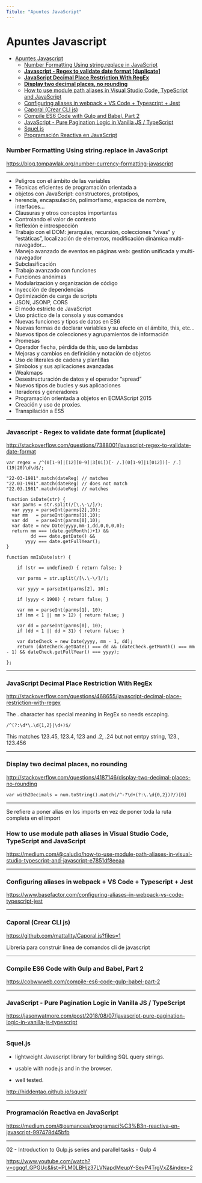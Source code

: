 ```yaml
---
Titulo: "Apuntes JavaScript"
---
```


# Apuntes Javascript

- [Apuntes Javascript](#apuntes-javascript)
    - [Number Formatting Using string.replace in JavaScript](#number-formatting-using-stringreplace-in-javascript)
    - [**Javascript - Regex to validate date format [duplicate]**](#javascript---regex-to-validate-date-format-duplicate)
    - [**JavaScript Decimal Place Restriction With RegEx**](#javascript-decimal-place-restriction-with-regex)
    - [**Display two decimal places, no rounding**](#display-two-decimal-places-no-rounding)
    - [How to use module path aliases in Visual Studio Code, TypeScript and JavaScript](#how-to-use-module-path-aliases-in-visual-studio-code-typescript-and-javascript)
    - [Configuring aliases in webpack + VS Code + Typescript + Jest](#configuring-aliases-in-webpack--vs-code--typescript--jest)
    - [Caporal (Crear CLI js)](#caporal-crear-cli-js)
    - [Compile ES6 Code with Gulp and Babel, Part 2](#compile-es6-code-with-gulp-and-babel-part-2)
    - [JavaScript - Pure Pagination Logic in Vanilla JS / TypeScript](#javascript---pure-pagination-logic-in-vanilla-js--typescript)
    - [Squel.js](#squeljs)
    - [Programación Reactiva en JavaScript](#programación-reactiva-en-javascript)

### Number Formatting Using string.replace in JavaScript

https://blog.tompawlak.org/number-currency-formatting-javascript

___

- Peligros con el ámbito de las variables
- Técnicas eficientes de programación orientada a        
- objetos con JavaScript: constructores, prototipos,     
- herencia, encapsulación, polimorfismo, espacios de nombre, interfaces...
- Clausuras y otros conceptos importantes
- Controlando el valor de contexto
- Reflexión e introspección
- Trabajo con el DOM: jerarquías, recursión, colecciones “vivas” y “estáticas”, localización de       elementos, modificación dinámica multi-navegador…
- Manejo avanzado de eventos en páginas web: gestión unificada y multi-navegador
- Subclasificación
- Trabajo avanzado con funciones
- Funciones anónimas
-  Modularización y organización de código
-  Inyección de dependencias
-  Optimización de carga de scripts
-  JSON, JSONP, CORS
-  El modo estricto de JavaScript
-  Uso práctico de la consola y sus comandos
-  Nuevas funciones y tipos de datos en ES6
-  Nuevas formas de declarar variables y su efecto en el    ámbito, this, etc…
-  Nuevos tipos de colecciones y agrupamientos de           información
- Promesas
- Operador flecha, pérdida de this, uso de lambdas
- Mejoras y cambios en definición y notación de objetos
-  Uso de literales de cadena y plantillas
-  Símbolos y sus aplicaciones avanzadas
-  Weakmaps
-  Desestructuración de datos y el operador “spread”
- Nuevos tipos de bucles y sus aplicaciones
- Iteradores y generadores
-  Programación orientada a objetos en ECMAScript 2015
-  Creación y uso de proxies.
-  Transpilación a ES5

___

### **Javascript - Regex to validate date format [duplicate]**

http://stackoverflow.com/questions/7388001/javascript-regex-to-validate-date-format

~~~
var regex = /^(0[1-9]|[12][0-9]|3[01])[- /.](0[1-9]|1[012])[- /.](19|20)\d\d$/;

"22-03-1981".match(dateReg) // matches
"22.03-1981".match(dateReg) // does not match
"22.03.1981".match(dateReg) // matches
~~~

~~~
function isDate(str) {    
  var parms = str.split(/[\.\-\/]/);
  var yyyy = parseInt(parms[2],10);
  var mm   = parseInt(parms[1],10);
  var dd   = parseInt(parms[0],10);
  var date = new Date(yyyy,mm-1,dd,0,0,0,0);
  return mm === (date.getMonth()+1) && 
         dd === date.getDate() && 
       yyyy === date.getFullYear();
}
~~~

~~~
function mmIsDate(str) {

    if (str == undefined) { return false; }

    var parms = str.split(/[\.\-\/]/);

    var yyyy = parseInt(parms[2], 10);

    if (yyyy < 1900) { return false; }

    var mm = parseInt(parms[1], 10);
    if (mm < 1 || mm > 12) { return false; }

    var dd = parseInt(parms[0], 10);
    if (dd < 1 || dd > 31) { return false; }

    var dateCheck = new Date(yyyy, mm - 1, dd);
    return (dateCheck.getDate() === dd && (dateCheck.getMonth() === mm - 1) && dateCheck.getFullYear() === yyyy);

};
~~~

___

### **JavaScript Decimal Place Restriction With RegEx**

http://stackoverflow.com/questions/468655/javascript-decimal-place-restriction-with-regex


The . character has special meaning in RegEx so needs escaping.

~~~
/^(?:\d*\.\d{1,2}|\d+)$/
~~~

This matches 123.45, 123.4, 123 and .2, .24 but not emtpy string, 123., 123.456


___

### **Display two decimal places, no rounding**

http://stackoverflow.com/questions/4187146/display-two-decimal-places-no-rounding

~~~
var with2Decimals = num.toString().match(/^-?\d+(?:\.\d{0,2})?/)[0]
~~~

___

Se refiere a poner alias en los imports en vez de poner toda la ruta completa en el import

### How to use module path aliases in Visual Studio Code, TypeScript and JavaScript

https://medium.com/@caludio/how-to-use-module-path-aliases-in-visual-studio-typescript-and-javascript-e7851df8eeaa

___

### Configuring aliases in webpack + VS Code + Typescript + Jest

https://www.basefactor.com/configuring-aliases-in-webpack-vs-code-typescript-jest

___

### Caporal (Crear CLI js)

https://github.com/mattallty/Caporal.js?files=1

Libreria para construir linea de comandos cli de javascript

___

### Compile ES6 Code with Gulp and Babel, Part 2

https://cobwwweb.com/compile-es6-code-gulp-babel-part-2

___

### JavaScript - Pure Pagination Logic in Vanilla JS / TypeScript

https://jasonwatmore.com/post/2018/08/07/javascript-pure-pagination-logic-in-vanilla-js-typescript

___

### Squel.js

- lightweight Javascript library for building SQL query strings.

- usable with node.js and in the browser.

- well tested.

http://hiddentao.github.io/squel/


___

### Programación Reactiva en JavaScript

https://medium.com/@osmancea/programaci%C3%B3n-reactiva-en-javascript-997478d45bfb


___

02 - Introduction to Gulp.js series and parallel tasks - Gulp 4

https://www.youtube.com/watch?v=cgqgf_GPGUc&list=PLM0LBHjz37LVNapdMeupY-SevP4TrgVxZ&index=2
___
